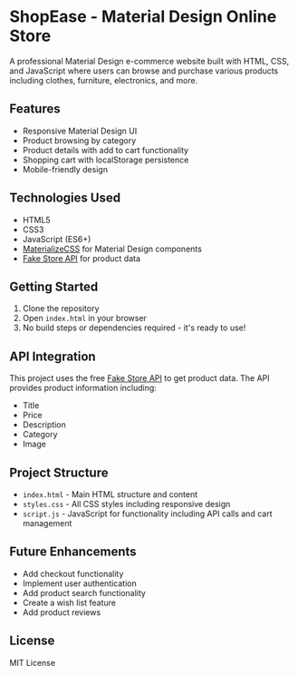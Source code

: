 # ShopEase - Material Design Online Store

A professional Material Design e-commerce website built with HTML, CSS, and JavaScript where users can browse and purchase various products including clothes, furniture, electronics, and more.

## Features

- Responsive Material Design UI
- Product browsing by category
- Product details with add to cart functionality
- Shopping cart with localStorage persistence
- Mobile-friendly design

## Technologies Used

- HTML5
- CSS3
- JavaScript (ES6+)
- [MaterializeCSS](https://materializecss.com/) for Material Design components
- [Fake Store API](https://fakestoreapi.com/) for product data

## Getting Started

1. Clone the repository
2. Open `index.html` in your browser
3. No build steps or dependencies required - it's ready to use!

## API Integration

This project uses the free [Fake Store API](https://fakestoreapi.com/) to get product data. The API provides product information including:

- Title
- Price
- Description
- Category
- Image

## Project Structure

- `index.html` - Main HTML structure and content
- `styles.css` - All CSS styles including responsive design
- `script.js` - JavaScript for functionality including API calls and cart management

## Future Enhancements

- Add checkout functionality
- Implement user authentication
- Add product search functionality
- Create a wish list feature
- Add product reviews

## License

MIT License 